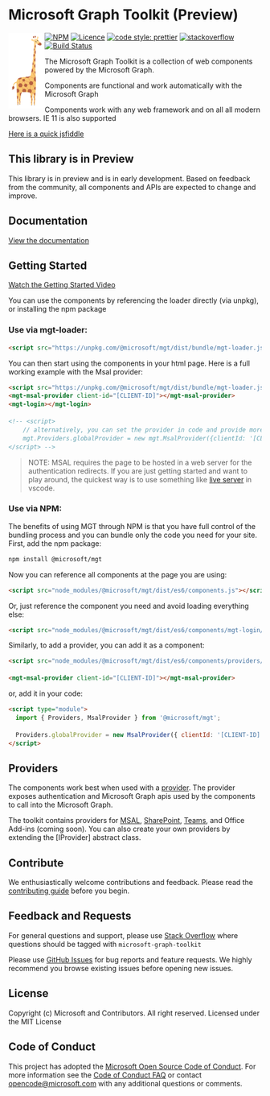 # Microsoft Graph Toolkit (Preview)

<img align="left" height="150" src="https://github.com/microsoftgraph/microsoft-graph-toolkit/raw/master/assets/graff.png" title="Graff the Giraffe">

[![NPM](https://img.shields.io/npm/v/@microsoft/mgt.svg)](https://www.npmjs.com/package/@microsoft/mgt) [![Licence](https://img.shields.io/github/license/microsoftgraph/microsoft-graph-toolkit.svg)](https://github.com/microsoftgraph/microsoft-graph-toolkit) [![code style: prettier](https://img.shields.io/badge/code_style-prettier-ff69b4.svg)](https://github.com/microsoftgraph/msgraph-sdk-javascript) [![stackoverflow](https://img.shields.io/stackexchange/stackoverflow/t/microsoft-graph-toolkit.svg)](https://stackoverflow.com/questions/tagged/microsoft-graph-toolkit)
[![Build Status](https://dev.azure.com/microsoft-graph-toolkit/microsoft-graph-toolkit/_apis/build/status/microsoftgraph.microsoft-graph-toolkit?branchName=master)](https://dev.azure.com/microsoft-graph-toolkit/microsoft-graph-toolkit/_build/latest?definitionId=1&branchName=master)

The Microsoft Graph Toolkit is a collection of web components powered by the Microsoft Graph.

Components are functional and work automatically with the Microsoft Graph

Components work with any web framework and on all all modern browsers. IE 11 is also supported

[Here is a quick jsfiddle](https://jsfiddle.net/metulev/9phqxLd5/)

## This library is in Preview

This library is in preview and is in early development. Based on feedback from the community, all components and APIs are expected to change and improve.

## Documentation

[View the documentation](./docs)

## Getting Started

[Watch the Getting Started Video](https://www.youtube.com/watch?v=oZCGb2MMxa0)

You can use the components by referencing the loader directly (via unpkg), or installing the npm package

### Use via mgt-loader:

```html
<script src="https://unpkg.com/@microsoft/mgt/dist/bundle/mgt-loader.js"></script>
```

You can then start using the components in your html page. Here is a full working example with the Msal provider:

```html
<script src="https://unpkg.com/@microsoft/mgt/dist/bundle/mgt-loader.js"></script>
<mgt-msal-provider client-id="[CLIENT-ID]"></mgt-msal-provider>
<mgt-login></mgt-login>

<!-- <script>
    // alternatively, you can set the provider in code and provide more options
    mgt.Providers.globalProvider = new mgt.MsalProvider({clientId: '[CLIENT-ID]'});
</script> -->
```

> NOTE: MSAL requires the page to be hosted in a web server for the authentication redirects. If you are just getting started and want to play around, the quickest way is to use something like [live server](https://marketplace.visualstudio.com/items?itemName=ritwickdey.LiveServer) in vscode.

### Use via NPM:

The benefits of using MGT through NPM is that you have full control of the bundling process and you can bundle only the code you need for your site. First, add the npm package:

```bash
npm install @microsoft/mgt
```

Now you can reference all components at the page you are using:

```html
<script src="node_modules/@microsoft/mgt/dist/es6/components.js"></script>
```

Or, just reference the component you need and avoid loading everything else:

```html
<script src="node_modules/@microsoft/mgt/dist/es6/components/mgt-login/mgt-login.js"></script>
```

Similarly, to add a provider, you can add it as a component:

```html
<script src="node_modules/@microsoft/mgt/dist/es6/components/providers/mgt-msal-provider.js"></script>

<mgt-msal-provider client-id="[CLIENT-ID]"></mgt-msal-provider>
```

or, add it in your code:

```html
<script type="module">
  import { Providers, MsalProvider } from '@microsoft/mgt';

  Providers.globalProvider = new MsalProvider({ clientId: '[CLIENT-ID]' });
</script>
```

## Providers

The components work best when used with a [provider](./docs/providers.md). The provider exposes authentication and Microsoft Graph apis used by the components to call into the Microsoft Graph.

The toolkit contains providers for [MSAL](./docs/providers/msal.md), [SharePoint](./docs/providers/sharepoint.md), [Teams](./docs/providers/teams.md), and Office Add-ins (coming soon). You can also create your own providers by extending the [IProvider] abstract class.

## Contribute

We enthusiastically welcome contributions and feedback. Please read the [contributing guide](CONTRIBUTING.md) before you begin.

## Feedback and Requests

For general questions and support, please use [Stack Overflow](https://stackoverflow.com/questions/tagged/microsoft-graph-toolkit) where questions should be tagged with `microsoft-graph-toolkit`

Please use [GitHub Issues](https://github.com/microsoftgraph/microsoft-graph-toolkit/issues?q=is%3Aissue+is%3Aopen+sort%3Aupdated-desc) for bug reports and feature requests. We highly recommend you browse existing issues before opening new issues.

## License

Copyright (c) Microsoft and Contributors. All right reserved. Licensed under the MIT License

## Code of Conduct

This project has adopted the [Microsoft Open Source Code of Conduct](https://opensource.microsoft.com/codeofconduct/). For more information see the [Code of Conduct FAQ](https://opensource.microsoft.com/codeofconduct/faq/) or contact [opencode@microsoft.com](mailto:opencode@microsoft.com) with any additional questions or comments.
